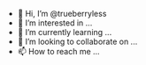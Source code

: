 - 👋 Hi, I’m @trueberryless
- 👀 I’m interested in ...
- 🌱 I’m currently learning ...
- 💞️ I’m looking to collaborate on ...
- 📫 How to reach me ...

<!---
trueberryless/trueberryless is a ✨ special ✨ repository because its `README.md` (this file) appears on your GitHub profile.
You can click the Preview link to take a look at your changes.
--->
